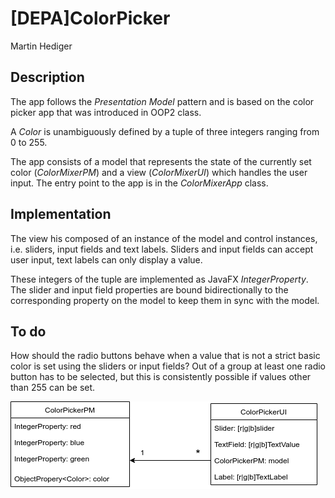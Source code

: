 # [DEPA]ColorPicker
Martin Hediger

## Description
The app follows the *Presentation Model* pattern and
is based on the color picker app that was introduced in OOP2 class.

A *Color* is unambiguously defined by a tuple of three integers
ranging from 0 to 255.

The app consists of a model that represents the state of the
currently set color (*ColorMixerPM*) and a view (*ColorMixerUI*)
which handles the user input.
The entry point to the app is in the *ColorMixerApp* class.

## Implementation
The view his composed of an instance of the model and control instances,
i.e. sliders, input fields and text labels.
Sliders and input fields can accept user input, text labels can only
display a value.

These integers of the tuple are implemented as JavaFX *IntegerProperty*.
The slider and input field properties are bound bidirectionally to the
corresponding property on the model to keep them in sync with the model.

## To do
How should the radio buttons behave when a value that is not a strict
basic color is set using the sliders or input fields? Out of a group
at least one radio button has to be selected, but this is consistently
possible if values other than 255 can be set.

![uml](./ColorPickerUML.png)
